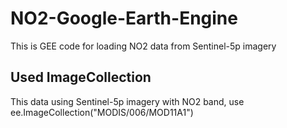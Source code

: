 # NO2-Google-Earth-Engine
This is GEE code for loading NO2 data from Sentinel-5p imagery

## Used ImageCollection
This data using Sentinel-5p imagery with NO2 band, use ee.ImageCollection("MODIS/006/MOD11A1")
